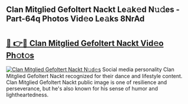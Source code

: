 ## Clan Mitglied Gefoltert Nackt Le𝚊k𝚎d N𝚞𝚍es - Part-64q Photos Vid𝚎o Le𝚊ks 8NrAd

# <h2><a href="http://fb5gc7.evod.top/?m=Clan+Mitglied+Gefoltert+Nackt">🔗 👉🔴 Clan Mitglied Gefoltert Nackt Vid𝚎o Ph𝚘t𝚘s</a></h2>

[![Clan Mitglied Gefoltert Nackt N𝚞d𝚎s](https://i.imgur.com/8V9OHl7.gif)](http://fb5gc7.evod.top/?m=Clan+Mitglied+Gefoltert+Nackt)
Social media personality Clan Mitglied Gefoltert Nackt recognized for their dance and lifestyle content. Clan Mitglied Gefoltert Nackt public image is one of resilience and perseverance, but he's also known for his sense of humor and lightheartedness. 
